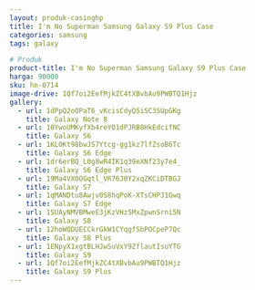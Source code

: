 ```yaml
---
layout: produk-casinghp
title: I'm No Superman Samsung Galaxy S9 Plus Case
categories: samsung
tags: galaxy

# Produk
product-title: I'm No Superman Samsung Galaxy S9 Plus Case
harga: 90000
sku: hn-0714
image-drive: 1Qf7oi2EefMjkZC4tXBvbAu9PWBTQ1Hjz
gallery:
  - url: 1dPpQ2oOPaT6_vKcisCdyQ5iSC3SUpGKg
    title: Galaxy Note 8
  - url: 10YwoUMKyfXb4reYO1dPJRB8HkEdcifNC
    title: Galaxy S6
  - url: 1KL0Kt98bwJS7Ytcg-gg1kz7lfZsoB6Tc
    title: Galaxy S6 Edge
  - url: 1dr6erBQ_L0g8wR4IK1q39eXNf23y7e4_
    title: Galaxy S6 Edge Plus
  - url: 19Ma4VX0OGqtl_VR76J0Y2xqZKCiDTBGJ
    title: Galaxy S7
  - url: 1qMANDtu8Awjv0S8hqPoK-XTsCHPJ1Gwq
    title: Galaxy S7 Edge
  - url: 1SUAyNMVBMweE3jKzVHz5MxZpwnSrni5N
    title: Galaxy S8
  - url: 12hoWQDUECCkrGkW1CYqgfSbPOCpeP7Qc
    title: Galaxy S8 Plus
  - url: 1ENpyX1xgtBLHJwSuVxY9ZflautIsuYTG
    title: Galaxy S9
  - url: 1Qf7oi2EefMjkZC4tXBvbAu9PWBTQ1Hjz
    title: Galaxy S9 Plus
---
```

